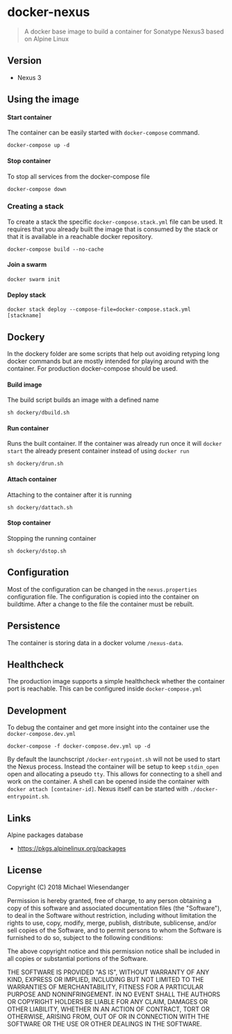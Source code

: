 # docker-nexus

> A docker base image to build a container for Sonatype Nexus3 based on Alpine Linux

## Version

* Nexus 3

## Using the image

#### Start container

The container can be easily started with `docker-compose` command.

```
docker-compose up -d
```

#### Stop container

To stop all services from the docker-compose file

```
docker-compose down
```

### Creating a stack

To create a stack the specific `docker-compose.stack.yml` file can be used. It requires that you already built the image that is consumed by the stack or that it is available in a reachable docker repository.

```
docker-compose build --no-cache
```

#### Join a swarm

```
docker swarm init
```

#### Deploy stack
```
docker stack deploy --compose-file=docker-compose.stack.yml [stackname]
```

## Dockery

In the dockery folder are some scripts that help out avoiding retyping long docker commands but are mostly intended for playing around with the container. For production docker-compose should be used.

#### Build image

The build script builds an image with a defined name

```
sh dockery/dbuild.sh
```

#### Run container

Runs the built container. If the container was already run once it will `docker start` the already present container instead of using `docker run`

```
sh dockery/drun.sh
```

#### Attach container

Attaching to the container after it is running

```
sh dockery/dattach.sh
```

#### Stop container

Stopping the running container

```
sh dockery/dstop.sh
```

## Configuration

Most of the configuration can be changed in the `nexus.properties` configuration file. The configuration is copied into the container on buildtime. After a change to the file the container must be rebuilt.

## Persistence

The container is storing data in a docker volume `/nexus-data`.

## Healthcheck

The production image supports a simple healthcheck whether the container port is reachable. This can be configured inside `docker-compose.yml`

## Development

To debug the container and get more insight into the container use the `docker-compose.dev.yml`

```
docker-compose -f docker-compose.dev.yml up -d
```

By default the launchscript `/docker-entrypoint.sh` will not be used to start the Nexus process. Instead the container will be setup to keep `stdin_open` open and allocating a pseudo `tty`. This allows for connecting to a shell and work on the container. A shell can be opened inside the container with `docker attach [container-id]`. Nexus itself can be started with `./docker-entrypoint.sh`.

## Links

Alpine packages database
- https://pkgs.alpinelinux.org/packages

## License

Copyright (C) 2018 Michael Wiesendanger

Permission is hereby granted, free of charge, to any person obtaining
a copy of this software and associated documentation files (the
"Software"), to deal in the Software without restriction, including
without limitation the rights to use, copy, modify, merge, publish,
distribute, sublicense, and/or sell copies of the Software, and to
permit persons to whom the Software is furnished to do so, subject to
the following conditions:

The above copyright notice and this permission notice shall be
included in all copies or substantial portions of the Software.

THE SOFTWARE IS PROVIDED "AS IS", WITHOUT WARRANTY OF ANY KIND,
EXPRESS OR IMPLIED, INCLUDING BUT NOT LIMITED TO THE WARRANTIES OF
MERCHANTABILITY, FITNESS FOR A PARTICULAR PURPOSE AND
NONINFRINGEMENT. IN NO EVENT SHALL THE AUTHORS OR COPYRIGHT HOLDERS BE
LIABLE FOR ANY CLAIM, DAMAGES OR OTHER LIABILITY, WHETHER IN AN ACTION
OF CONTRACT, TORT OR OTHERWISE, ARISING FROM, OUT OF OR IN CONNECTION
WITH THE SOFTWARE OR THE USE OR OTHER DEALINGS IN THE SOFTWARE.
